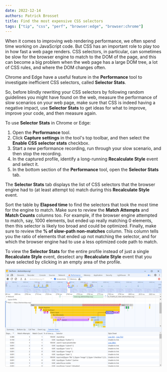 ```yaml
---
date: 2022-12-14
authors: Patrick Brosset
title: Find the most expensive CSS selectors
tags: ["tip", "css", "perf", "browser:edge", "browser:chrome"]
---
```


When it comes to improving web rendering performance, we often spend time working on JavaScript code. But CSS has an important role to play too in how fast a web page renders. CSS selectors, in particular, can sometimes be slow for the browser engine to match to the DOM of the page, and this can become a big problem when the web page has a large DOM tree, a lot of CSS rules, and where the DOM changes often.

Chrome and Edge have a useful feature in the **Performance** tool to investigate inefficient CSS selectors, called **Selector Stats**.

So, before blindly rewriting your CSS selectors by following random guidelines you might have found on the web, measure the performance of slow scenarios on your web page, make sure that CSS is indeed having a negative impact, use **Selector Stats** to get ideas for what to improve, improve your code, and then measure again.

To use **Selector Stats** in Chrome or Edge:

1. Open the **Performance** tool.
1. Click **Capture settings** in the tool's top toolbar, and then select the **Enable CSS selector stats** checkbox.
1. Start a new performance recording, run through your slow scenario, and then stop the recording.
1. In the captured profile, identify a long-running **Recalculate Style** event and select it.
1. In the bottom section of the **Performance** tool, open the **Selector Stats** tab.

The **Selector Stats** tab displays the list of CSS selectors that the browser engine had to (at least attempt to) match during this **Recalculate Style** event.

Sort the table by **Elapsed time** to find the selectors that took the most time for the engine to match. Make sure to review the **Match Attempts** and **Match Counts** columns too. For example, if the browser engine attempted to match, say, 1000 elements, but ended up really matching 0 elements, then this selector is likely too broad and could be optimized. Finally, make sure to review the **% of slow-path non-matches** column. This column tells you the ratio of elements that ended up not matching the selector, and for which the browser engine had to use a less optimized code path to match.

To view the **Selector Stats** for the entire profile instead of just a single **Recalculate Style** event, deselect any **Recalculate Style** event that you have selected by clicking in an empty area of the profile.

![The Performance tool in Chrome showing a recorded profile with a selected Recalculate Style block, and the Selector Stats table below it.](../../assets/img/find-expensive-selectors.png)
